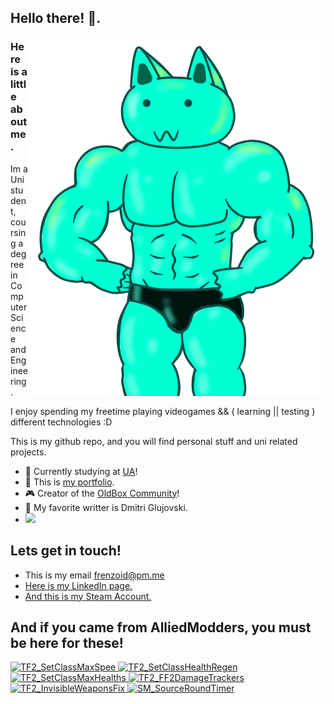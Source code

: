 ## Hello there! 👋.
<img src="https://raw.githubusercontent.com/Frenzoid/Frenzoid/master/assets/bruhh2.png" align="right" alt="Muscle Cat Wins Again!">

### Here is a little about me.
Im a Uni student, coursing a degree in Computer Science and Engineering.

I enjoy spending my freetime playing videogames && ( learning || testing ) different technologies :D

This is my github repo, and you will find personal stuff and uni related projects.

- 📜 Currently studying at [UA][uni]!
- 📖 This is [my portfolio][website].
- 🎮 Creator of the [OldBox Community][ob]!
- 📖 My favorite writter is Dmitri Glujovski.
- <a href="https://www.codewars.com/users/Frenzoid">
    <img  src="https://www.codewars.com/users/Frenzoid/badges/short" />
</a>

## Lets get in touch!
- This is my email [frenzoid@pm.me][email]
- [Here is my LinkedIn page.][linkedin]
- [And this is my Steam Account.][steam]


## And if you came from AlliedModders, you must be here for these!
<div>
    <a href="https://github.com/Frenzoid/TF2_SetClassMaxSpeed">
        <img width="49%" alt="TF2_SetClassMaxSpee" src="https://github-readme-stats.vercel.app/api/pin?username=Frenzoid&repo=TF2_SetClassMaxSpeed&hide_border=true&theme=react"/>
    </a>
    <a href="https://github.com/Frenzoid/TF2_SetClassHealthRegen">
        <img width="49%" alt="TF2_SetClassHealthRegen" src="https://github-readme-stats.vercel.app/api/pin?username=Frenzoid&repo=TF2_SetClassHealthRegen&hide_border=true&theme=react" />
    </a>
    <a href="https://github.com/Frenzoid/TF2_SetClassMaxHealth">
        <img width="49%" alt="TF2_SetClassMaxHealths" src="https://github-readme-stats.vercel.app/api/pin?username=Frenzoid&repo=TF2_SetClassMaxHealth&hide_border=true&theme=react" />
    </a>
    <a href="https://github.com/Frenzoid/TF2_FF2DamageTracker">
        <img width="49%" alt="TF2_FF2DamageTrackers" src="https://github-readme-stats.vercel.app/api/pin?username=Frenzoid&repo=TF2_FF2DamageTracker&hide_border=true&theme=react" />
    </a>
    <a href="https://github.com/Frenzoid/TF2_InvisibleWeaponsFix">
        <img width="49%" alt="TF2_InvisibleWeaponsFix" src="https://github-readme-stats.vercel.app/api/pin?username=Frenzoid&repo=TF2_InvisibleWeaponsFix&hide_border=true&theme=react" />
    </a>
    <a href="https://github.com/Frenzoid/SM_SourceRoundTimer">
        <img width="49%" alt="SM_SourceRoundTimer" src="https://github-readme-stats.vercel.app/api/pin?username=Frenzoid&repo=SM_SourceRoundTimer&hide_border=true&theme=algolia"/>
    </a>
</div>

[uni]: https://www.ua.es/
[website]: https://frenzoid.github.io/Frenzoid/
[steam]: https://steamcommunity.com/id/MrFren
[linkedin]: https://www.linkedin.com/in/elvi-mihai-sabau-8a6251158/
[email]: mailto:frenzoid@pm.me
[ob]: https://oldbox.cloud/
